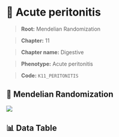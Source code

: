 # 🧪 Acute peritonitis

> **Root:** Mendelian Randomization

> **Chapter:** 11  

> **Chapter name:** Digestive

> **Phenotype:** Acute peritonitis  

> **Code:** `K11_PERITONITIS`

## 🧬 Mendelian Randomization  

<img src="/MR/Figures/Forward/K11_PERITONITIS.png"/>

## 📊 Data Table

<CsvTableMRF src="/MR_Data/Forward/K11_PERITONITIS.csv"/>
